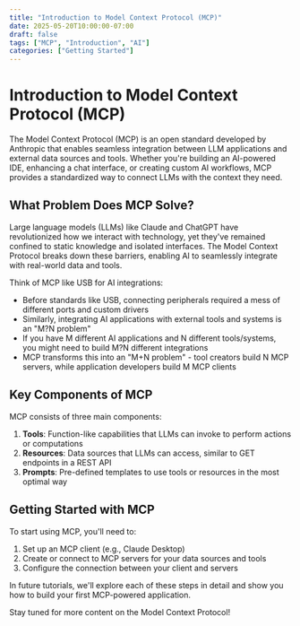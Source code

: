 ```yaml
---
title: "Introduction to Model Context Protocol (MCP)"
date: 2025-05-20T10:00:00-07:00
draft: false
tags: ["MCP", "Introduction", "AI"]
categories: ["Getting Started"]
---
```


# Introduction to Model Context Protocol (MCP)

The Model Context Protocol (MCP) is an open standard developed by Anthropic that enables seamless integration between LLM applications and external data sources and tools. Whether you're building an AI-powered IDE, enhancing a chat interface, or creating custom AI workflows, MCP provides a standardized way to connect LLMs with the context they need.

## What Problem Does MCP Solve?

Large language models (LLMs) like Claude and ChatGPT have revolutionized how we interact with technology, yet they've remained confined to static knowledge and isolated interfaces. The Model Context Protocol breaks down these barriers, enabling AI to seamlessly integrate with real-world data and tools.

Think of MCP like USB for AI integrations:

- Before standards like USB, connecting peripherals required a mess of different ports and custom drivers
- Similarly, integrating AI applications with external tools and systems is an "M?N problem"
- If you have M different AI applications and N different tools/systems, you might need to build M?N different integrations
- MCP transforms this into an "M+N problem" - tool creators build N MCP servers, while application developers build M MCP clients

## Key Components of MCP

MCP consists of three main components:

1. **Tools**: Function-like capabilities that LLMs can invoke to perform actions or computations
2. **Resources**: Data sources that LLMs can access, similar to GET endpoints in a REST API
3. **Prompts**: Pre-defined templates to use tools or resources in the most optimal way

## Getting Started with MCP

To start using MCP, you'll need to:

1. Set up an MCP client (e.g., Claude Desktop)
2. Create or connect to MCP servers for your data sources and tools
3. Configure the connection between your client and servers

In future tutorials, we'll explore each of these steps in detail and show you how to build your first MCP-powered application.

Stay tuned for more content on the Model Context Protocol!
